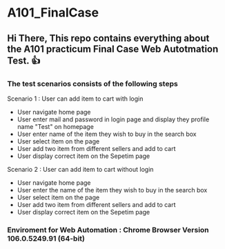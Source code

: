 # A101_FinalCase
    
## Hi There, This repo contains everything about the A101 practicum Final Case Web Autotmation Test. :+1:

### The test scenarios consists of the following steps
Scenario 1 : User can add item to cart with login
- User navigate home page
- User enter mail and password in login page and display they profile name "Test" on homepage
- User enter name of the item they wish to buy in the search box
- User select item on the page
- User add two item from different sellers and add to cart
- User display correct item on the Sepetim page 

Scenario 2 : User can add item to cart without login
- User navigate home page
- User enter the name of the item they wish to buy in the search box
- User select item on the page
- User add two item from different sellers and add to cart
- User display correct item on the Sepetim page

### Enviroment for Web Automation    : Chrome Browser Version 106.0.5249.91 (64-bit)


